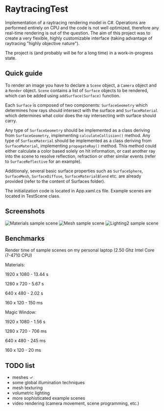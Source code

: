 # RaytracingTest

Implementation of a raytracing rendering model in C#.
Operations are performed entirely on CPU and the code is not well optimized, therefore any real-time rendering is out of the question.
The aim of this project was to create a very flexible, highly customizable interface (taking advantage of raytracing "highly objective nature"). 

The project is (and probably will be for a long time) in a work-in-progress state.

Quick guide
-----------
To render an image you have to declare a ```Scene``` object, a ```Camera``` object and a ```Render``` object.
```Scene``` contains a list of ```Surface``` objects to be rendered, which can be added using ```addSurface(Surface)``` function.

Each ```Surface``` is composed of two components: ```SurfaceGeometry``` which determines how rays should intersect with the surface and ```SurfaceMaterial``` which determines what color does the ray intersecting with surface should carry.

Any type of ```SurfaceGeometry``` should be implemented as a class deriving from ```SurfaceGeometry```, implementing ```calculateCollision()``` method.
Any type of ```SurfaceMaterial``` should be implemented as a class deriving from ```SurfaceMaterial```, implementing ```propagateRay()``` method. This method could either calculate a color based solely on hit information, or cast another ray into the scene to resolve reflection, refraction or other similar events (refer to ```SurfaceReflective``` for an example). 

Additionaly, several basic surface properties such as ```SurfaceSphere```, ```SurfaceMesh```, ```SurfaceDiffuse```, ```SurfaceMaterialBlend``` etc. are already provided (refer to the content of Surfaces folder).

The initialization code is located in App.xaml.cs file.
Example scenes are located in TestScene class.

Screenshots
-----------

![Materials sample scene](/materials.png)
![Mesh sample scene](/monkey.png)
![Lighting2 sample scene](/lighting2.png)

Benchmarks
----------

Render time of sample scenes on my personal laptop (2.50 Ghz Intel Core i7-4710 CPU)

Materials:

1920 x 1080 - 13.44 s

1280 x 720  - 5.67 s

640 x 480   - 2.02 s

160 x 120   - 150 ms

Magic Window:

1920 x 1080 - 1.56 s

1280 x 720  - 706 ms

640 x 480   - 245 ms

160 x 120   - 20 ms

TODO list
---------
- meshes ✓
- some global illumination techniques
- mesh texturing
- volumetric lighting
- more sophisticated example scenes
- video rendering (camera movement, scene programming, etc.)
